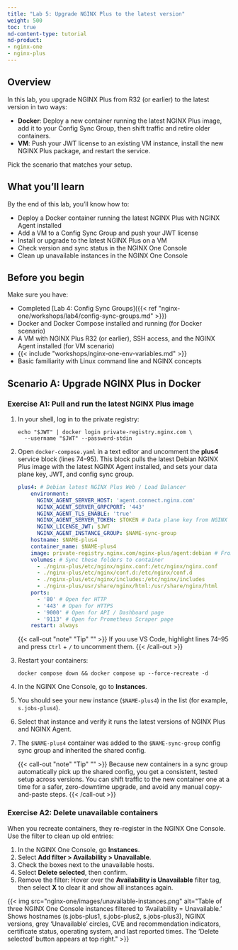 ```yaml
---
title: "Lab 5: Upgrade NGINX Plus to the latest version"
weight: 500
toc: true
nd-content-type: tutorial
nd-product: 
- nginx-one
- nginx-plus
---
```


## Overview

In this lab, you upgrade NGINX Plus from R32 (or earlier) to the latest version in two ways:

- **Docker**: Deploy a new container running the latest NGINX Plus image, add it to your Config Sync Group, then shift traffic and retire older containers.  
- **VM**: Push your JWT license to an existing VM instance, install the new NGINX Plus package, and restart the service.

Pick the scenario that matches your setup.

## What you’ll learn

By the end of this lab, you’ll know how to:

- Deploy a Docker container running the latest NGINX Plus with NGINX Agent installed
- Add a VM to a Config Sync Group and push your JWT license  
- Install or upgrade to the latest NGINX Plus on a VM  
- Check version and sync status in the NGINX One Console  
- Clean up unavailable instances in the NGINX One Console  

## Before you begin

Make sure you have:

- Completed [Lab 4: Config Sync Groups]({{< ref "nginx-one/workshops/lab4/config-sync-groups.md" >}})  
- Docker and Docker Compose installed and running (for Docker scenario)  
- A VM with NGINX Plus R32 (or earlier), SSH access, and the NGINX Agent installed (for VM scenario)  
- {{< include "workshops/nginx-one-env-variables.md" >}}
- Basic familiarity with Linux command line and NGINX concepts

## Scenario A: Upgrade NGINX Plus in Docker

### Exercise A1: Pull and run the latest NGINX Plus image

1. In your shell, log in to the private registry:  

   ```shell
   echo "$JWT" | docker login private-registry.nginx.com \
     --username "$JWT" --password-stdin
   ```

2. Open `docker-compose.yaml` in a text editor and uncomment the **plus4** service block (lines 74–95). This block pulls the latest Debian NGINX Plus image with the latest NGINX Agent installed, and sets your data plane key, JWT, and config sync group.

   ```yaml
   plus4: # Debian latest NGINX Plus Web / Load Balancer
       environment:
         NGINX_AGENT_SERVER_HOST: 'agent.connect.nginx.com'
         NGINX_AGENT_SERVER_GRPCPORT: '443'
         NGINX_AGENT_TLS_ENABLE: 'true'
         NGINX_AGENT_SERVER_TOKEN: $TOKEN # Data plane key from NGINX One Console
         NGINX_LICENSE_JWT: $JWT
         NGINX_AGENT_INSTANCE_GROUP: $NAME-sync-group
       hostname: $NAME-plus4
       container_name: $NAME-plus4
       image: private-registry.nginx.com/nginx-plus/agent:debian # From NGINX Private Registry
       volumes: # Sync these folders to container
         - ./nginx-plus/etc/nginx/nginx.conf:/etc/nginx/nginx.conf
         - ./nginx-plus/etc/nginx/conf.d:/etc/nginx/conf.d
         - ./nginx-plus/etc/nginx/includes:/etc/nginx/includes
         - ./nginx-plus/usr/share/nginx/html:/usr/share/nginx/html
       ports:
         - '80' # Open for HTTP
         - '443' # Open for HTTPS
         - '9000' # Open for API / Dashboard page
         - '9113' # Open for Prometheus Scraper page
       restart: always
   ```

   {{< call-out "note" "Tip" "" >}} If you use VS Code, highlight lines 74–95 and press `Ctrl` + `/` to uncomment them. {{< /call-out >}}

3. Restart your containers:

   ```shell
   docker compose down && docker compose up --force-recreate -d
   ```

4. In the NGINX One Console, go to **Instances**.
5. You should see your new instance (`$NAME-plus4`) in the list (for example, `s.jobs-plus4`).
6. Select that instance and verify it runs the latest versions of NGINX Plus and NGINX Agent.
7. The `$NAME-plus4` container was added to the `$NAME-sync-group` config sync group and inherited the shared config.  

   {{< call-out "note" "Tip" "" >}} Because new containers in a sync group automatically pick up the shared config, you get a consistent, tested setup across versions. You can shift traffic to the new container one at a time for a safer, zero-downtime upgrade, and avoid any manual copy-and-paste steps. {{< /call-out >}}

### Exercise A2: Delete unavailable containers

When you recreate containers, they re-register in the NGINX One Console. Use the filter to clean up old entries:

1. In the NGINX One Console, go **Instances**.
2. Select **Add filter > Availability > Unavailable**.
3. Check the boxes next to the unavailable hosts.
4. Select **Delete selected**, then confirm.
5. Remove the filter: Hover over the **Availability is Unavailable** filter tag, then select **X** to clear it and show all instances again.

<span style="display: inline-block;">
{{< img src="nginx-one/images/unavailable-instances.png"
    alt="Table of three NGINX One Console instances filtered to ‘Availability = Unavailable.’ Shows hostnames (s.jobs-plus1, s.jobs-plus2, s.jobs-plus3), NGINX versions, grey ‘Unavailable’ circles, CVE and recommendation indicators, certificate status, operating system, and last reported times. The ‘Delete selected’ button appears at top right." >}}
</span>